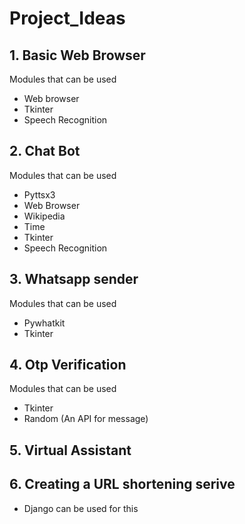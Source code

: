# Project_Ideas
## 1. Basic Web Browser
Modules that can be used
- Web browser
- Tkinter
- Speech Recognition
## 2. Chat Bot
Modules that can be used
- Pyttsx3
- Web Browser
- Wikipedia
- Time
- Tkinter
- Speech Recognition
## 3. Whatsapp sender
Modules that can be used
- Pywhatkit
- Tkinter
## 4. Otp Verification
Modules that can be used
- Tkinter
- Random 
(An API for message)

## 5. Virtual Assistant
## 6. Creating a URL shortening serive
- Django can be used for this

